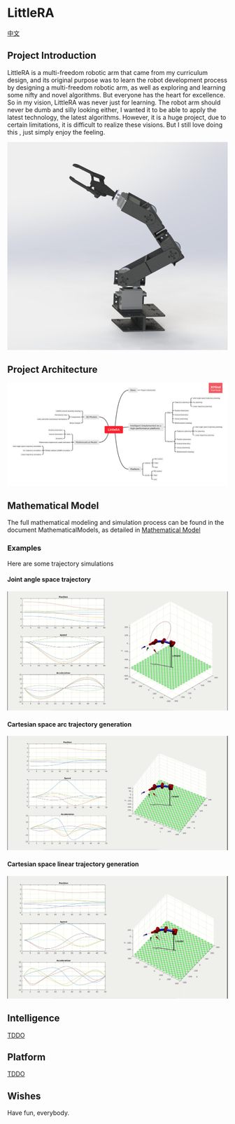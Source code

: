 # LittleRA
[中文](./README-ZH.md)
## Project Introduction

LittleRA is a multi-freedom robotic arm that came from my curriculum design, and its original purpose was to learn the robot development process by designing a multi-freedom robotic arm, as well as exploring and learning some nifty and novel algorithms. But everyone has the heart for excellence. So in my vision, LittleRA was never just for learning. The robot arm should never be dumb and silly looking either, I wanted it to be able to apply the latest technology, the latest algorithms. However, it is a huge project, due to certain limitations, it is difficult to realize these visions. But I still love doing this , just simply enjoy the feeling.

![LittleRA](./Docs/LittleRA.jpg)

## Project Architecture

![Project Architecture](./Docs/Architecture-EN.png)

## Mathematical Model

The full mathematical modeling and simulation process can be found in the document MathematicalModels, as detailed in [Mathematical Model](./MathematicalModels/README.md)

### Examples

Here are some trajectory simulations

#### Joint angle space trajectory 

![AngleGenerate](./Docs/Pictures/AngleGenerate.gif)

#### Cartesian space arc trajectory generation

![CircleGenerate](./Docs/Pictures/CircleGenerate.gif)

#### Cartesian space linear trajectory generation

![LineGenerate](./Docs/Pictures/LineGenerate.gif)

## Intelligence

[TDDO](./TODO)

## Platform

[TDDO](./TODO)

## Wishes

Have fun, everybody.

